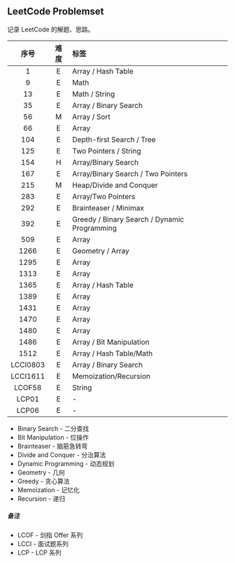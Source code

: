 ## LeetCode Problemset
记录 LeetCode 的解题、思路。  

| 序号 | 难度 | 标签 |
|:---:|:---:|:-----|
| 1   | E | Array / Hash Table |
| 9   | E | Math |
| 13  | E | Math / String |
| 35  | E | Array / Binary Search |
| 56  | M | Array / Sort |
| 66  | E | Array |
| 104 | E | Depth-first Search / Tree |
| 125 | E | Two Pointers / String |
| 154 | H | Array/Binary Search |
| 167 | E | Array/Binary Search / Two Pointers |
| 215 | M | Heap/Divide and Conquer |
| 283 | E | Array/Two Pointers |
| 292 | E | Brainteaser / Minimax |
| 392 | E | Greedy / Binary Search / Dynamic Programming |
| 509 | E | Array |
| 1266 | E | Geometry / Array |
| 1295 | E | Array |
| 1313 | E | Array |
| 1365 | E | Array / Hash Table |
| 1389 | E | Array |
| 1431 | E | Array |
| 1470 | E | Array |
| 1480 | E | Array |
| 1486 | E | Array / Bit Manipulation |
| 1512 | E | Array / Hash Table/Math |
| LCCI0803 | E | Array / Binary Search |
| LCCI1611 | E | Memoization/Recursion |
| LCOF58  | E | String |
| LCP01 | E | - |
| LCP06 | E | - |

* Binary Search - 二分查找
* Bit Manipulation - 位操作
* Brainteaser - 脑筋急转弯
* Divide and Conquer - 分治算法
* Dynamic Programming - 动态规划
* Geometry - 几何
* Greedy - 贪心算法
* Memoization - 记忆化
* Recursion - 递归

##### 备注
* LCOF - 剑指 Offer 系列
* LCCI - 面试题系列
* LCP - LCP 系列
